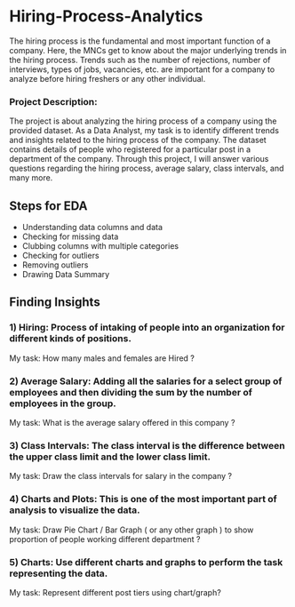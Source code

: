 # Hiring-Process-Analytics
The hiring process is the fundamental and most important function of a company. Here, the MNCs get to know about the major underlying trends in the hiring process. Trends such as the number of rejections, number of interviews, types of jobs, vacancies, etc. are important for a company to analyze before hiring freshers or any other individual.

### Project Description: 
The project is about analyzing the hiring process of a company using the provided dataset. As a Data Analyst, my task is to identify different trends and insights related to the hiring process of the company. The dataset contains details of people who registered for a particular post in a department of the company. Through this project, I will answer various questions regarding the hiring process, average salary, class intervals, and many more. 

## Steps for EDA

* Understanding data columns and data
* Checking for missing data
* Clubbing columns with multiple categories
* Checking for outliers
* Removing outliers
* Drawing Data Summary
 
## Finding Insights

### 1) Hiring: Process of intaking of people into an organization for different kinds of positions.
My task: How many males and females are Hired ?
### 2) Average Salary: Adding all the salaries for a select group of employees and then dividing the sum by the number of employees in the group.
My task: What is the average salary offered in this company ?
### 3) Class Intervals: The class interval is the difference between the upper class limit and the lower class limit.
My task: Draw the class intervals for salary in the company ?
### 4) Charts and Plots: This is one of the most important part of analysis to visualize the data.
My task: Draw Pie Chart / Bar Graph ( or any other graph ) to show proportion of people working different department ?
### 5) Charts: Use different charts and graphs to perform the task representing the data.
My task: Represent different post tiers using chart/graph?
